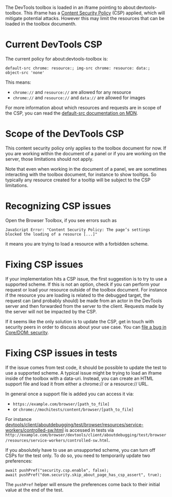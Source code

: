 
The DevTools toolbox is loaded in an iframe pointing to about:devtools-toolbox. This iframe has a [Content Security Policy](https://developer.mozilla.org/en-US/docs/Web/HTTP/CSP) (CSP) applied, which will mitigate potential attacks. However this may limit the resources that can be loaded in the toolbox documenth.

# Current DevTools CSP

The current policy for about:devtools-toolbox is:
```
default-src chrome: resource:; img-src chrome: resource: data:; object-src 'none'
```

This means:
- `chrome://` and `resource://` are allowed for any resource
- `chrome://` and `resource://` and `data://` are allowed for images

For more information about which resources and requests are in scope of the CSP, you can read the [default-src documentation on MDN](https://developer.mozilla.org/en-US/docs/Web/HTTP/Headers/Content-Security-Policy/default-src).

# Scope of the DevTools CSP

This content security policy only applies to the toolbox document for now. If you are working within the document of a panel or if you are working on the server, those limitations should not apply.

Note that even when working in the document of a panel, we are sometimes interacting with the toolbox document, for instance to show tooltips. So typically any resource created for a tooltip will be subject to the CSP limitations.

# Recognizing CSP issues

Open the Browser Toolbox, if you see errors such as

```
JavaScript Error: "Content Security Policy: The page’s settings blocked the loading of a resource [...]"
```

it means you are trying to load a resource with a forbidden scheme.

# Fixing CSP issues

If your implementation hits a CSP issue, the first suggestion is to try to use a supported scheme. If this is not an option, check if you can perform your request or load your resource outside of the toolbox document. For instance if the resource you are loading is related to the debugged target, the request can (and probably should) be made from an actor in the DevTools server and then forwarded from the server to the client. Requests made by the server will not be impacted by the CSP.

If it seems like the only solution is to update the CSP, get in touch with security peers in order to discuss about your use case. You can [file a bug in Core/DOM: security](https://bugzilla.mozilla.org/enter_bug.cgi?product=Core&component=DOM%3A%20Security).

# Fixing CSP issues in tests

If the issue comes from test code, it should be possible to update the test to use a supported scheme. A typical issue might be trying to load an iframe inside of the toolbox with a data-uri. Instead, you can create an HTML support file and load it from either a chrome:// or a resource:// URL.

In general once a support file is added you can access it via:
- `https://example.com/browser/[path_to_file]`
- or `chrome://mochitests/content/browser/[path_to_file]`

For instance [devtools/client/aboutdebugging/test/browser/resources/service-workers/controlled-sw.html](https://searchfox.org/mozilla-central/source/devtools/client/aboutdebugging/test/browser/resources/service-workers/controlled-sw.html) is accessed in tests via `http://example.com/browser/devtools/client/aboutdebugging/test/browser/resources/service-workers/controlled-sw.html`.

If you absolutely have to use an unsupported scheme, you can turn off CSPs for the test only. To do so, you need to temporarily update two preferences:

```
await pushPref("security.csp.enable", false);
await pushPref("dom.security.skip_about_page_has_csp_assert", true);
```

The `pushPref` helper will ensure the preferences come back to their initial value at the end of the test.
